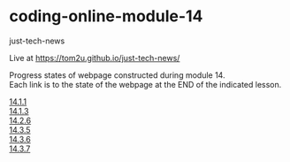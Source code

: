 # coding-online-module-14

just-tech-news  

Live at https://tom2u.github.io/just-tech-news/  

Progress states of webpage constructed during module 14.  
Each link is to the state of the webpage at the END of the indicated lesson.  

[14.1.1](https://github.com/tom2u/coding-online-module-14/tree/master/14.1.1)  
[14.1.3](https://github.com/tom2u/coding-online-module-14/tree/master/14.1.3)  
[14.2.6](https://github.com/tom2u/coding-online-module-14/tree/master/14.2.6)  
[14.3.5](https://github.com/tom2u/coding-online-module-14/tree/master/14.3.5)  
[14.3.6](https://github.com/tom2u/coding-online-module-14/tree/master/14.3.6)  
[14.3.7](https://github.com/tom2u/coding-online-module-14/tree/master/14.3.7)  